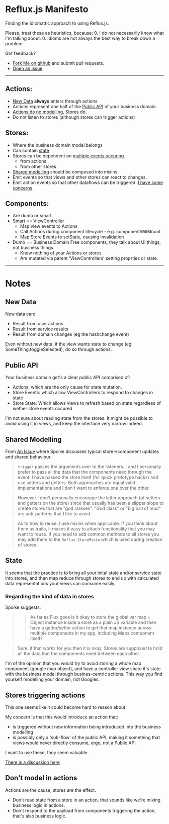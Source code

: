 # Reflux.js Manifesto

Finding the idiomattic approach to using Reflux.js.

Please, treat these as heuristics, because: 
  0. I do not necessarily know what I'm talking about.
  0. Idioms are not always the best way to break down a problem.

Got feedback?
  * [Fork Me on github](https://github.com/bunniesandbeatings/RefluxManifesto/fork) and submit pull requests.
  * [Open an issue](https://github.com/bunniesandbeatings/RefluxManifesto/issues/new).
* * *

## Actions:
  * [New Data](#new-data) **always** enters through actions
  * Actions represent one half of the [Public API](#public-api) of your business domain.
  * [Actions do no modelling](#dont-model-in-actions), Stores do.
  * Do not listen to stores (although stores can trigger actions)

## Stores:
  * Where the business domain model belongs
  * Can contain [state](#state)
  * Stores can be dependent on [multiple events occuring](https://github.com/spoike/refluxjs#joining-parallel-listeners-with-composed-listenables)
    * from actions
    * from other stores
  * [Shared modelling](#shared-modelling) should be composed into mixins
  * Emit events so that views and other stores can react to changes.
  * Emit action events so that other dataflows can be triggered. [I have some concerns](#stores-triggering-actions)

## Components:
   * Are dumb or smart
   * Smart == ViewController
     * Map view events to Actions
     * Call Actions during component lifecycle - e.g. componentWillMount
     * Map Store Events to setState, causing invalidation
   * Dumb == Business Domain Free components, they talk about UI things, not business things
     * Know nothing of your Actions or stores
     * Are mutated via parent 'ViewControllers' setting proprties or state.

* * *

# Notes

## New Data

New data can:
  * Result from user actions
  * Result from service results
  * Result from domain changes (eg the hashchange event)

Even without new data, if the view wants state to change (eg SomeThing.toggleSelected), do so through actions.

## Public API

Your business domain get's a clear public API comprised of:
  * Actions: which are the only cause for state mutation.
  * Store Events: which allow ViewControllers to respond to changes in state
  * Store State: Which allows views to refresh based on state regardless of wether store events occured
 
I'm not sure about reading state from the stores. It might be possible to avoid using it in views, and keep the interface very narrow indeed.

## Shared Modelling
From [An Issue](https://github.com/spoike/refluxjs/issues/252) where Spoike discusses typical store->component updates and shared behaviour.

> `trigger` passes the arguments over to the listeners... and I personally prefer to pass all the data that the components need through the event. I have passed the store itself (for quick prototype hacks) and use setters and getters. Both approaches are equal valid implementations and I don't want to enforce one over the other.

> However I don't personally encourage the latter approach (of setters and getters on the store) since that usually has been a slipper slope to create stores that are "god classes". "God class" or "big ball of mud" are anti-patterns that I like to avoid.

> As to how to reuse, I use mixins when applicable. If you think about them as traits, it makes it easy to attach functionality that you may want to reuse. If you need to add common methods to all stores you may add them to the `Reflux.StoreMixin` which is used during creation of stores.

## State

It seems that the practice is to bring all your inital state and/or service state into stores, and then map reduce through stores to end up with calculated data representations your views can consume easily. 

### Regarding the kind of data in stores

Spoike suggests:
> > As far as Flux goes is it okay to store the global var map = Object instance inside a store as a plain JS variable and then have a getter/setter action to get that map instance across multiple components in my app, including Maps component itself?

> Sure, if that works for you then it is okay. Stores are supposed to hold all the data that the components need between each other.

I'm of the opinion that you would try to avoid storing a whole map component (google map object), and have a controller view share it's state with the business model through busines-centric actions. This way you find yourself modelling your domain, not Googles. 

## Stores triggering actions
This one seems like it could become hard to reason about.

My concern is that this would introduce an action that:
  * is triggered without new information being introduced into the business modelling
  * is possibly only a 'sub-flow' of the public API, making it something that views would never directly consume, ergo, not a Public API

I want to use these, they seem valuable.

[There is a discussion here](https://github.com/spoike/refluxjs/issues/158#issuecomment-67444098)


## Don't model in actions
Actions are the cause, stores are the effect.
  * Don't read state from a store in an action, that sounds like we're mixing business logic in actions.
  * Don't respond to the payload from components triggering the action, that's also business logic.
